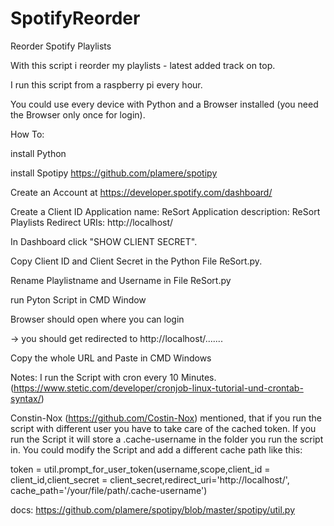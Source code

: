 # SpotifyReorder
Reorder Spotify Playlists

With this script i reorder my playlists - latest added track on top.

I run this script from a raspberry pi every hour.

You could use every device with Python and a Browser installed (you need the Browser only once for login).



How To:

install Python

install Spotipy https://github.com/plamere/spotipy

Create an Account at https://developer.spotify.com/dashboard/

Create a Client ID
  Application name: ReSort
  Application description: ReSort Playlists
  Redirect URIs: http://localhost/
  
In Dashboard click "SHOW CLIENT SECRET".


Copy Client ID and Client Secret in the Python File ReSort.py.

Rename Playlistname and Username in File ReSort.py

run Pyton Script in CMD Window

Browser should open where you can login

-> you should get redirected to http://localhost/.......

Copy the whole URL and Paste in CMD Windows



Notes:
I run the Script with cron every 10 Minutes. (https://www.stetic.com/developer/cronjob-linux-tutorial-und-crontab-syntax/)

Constin-Nox (https://github.com/Costin-Nox) mentioned, that if you run the script with different user you have to take care of the cached token. If you run the Script it will store a .cache-username in the folder you run the script in.
You could modify the Script and add a different cache path like this:

token = util.prompt_for_user_token(username,scope,client_id = client_id,client_secret = client_secret,redirect_uri='http://localhost/', cache_path='/your/file/path/.cache-username')  

docs:
https://github.com/plamere/spotipy/blob/master/spotipy/util.py



